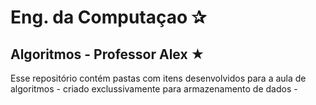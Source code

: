 # Eng. da Computaçao ✰
## Algoritmos - Professor Alex ★
Esse repositório contém pastas com itens desenvolvidos para a aula
de algoritmos - criado exclussivamente para armazenamento de dados -
